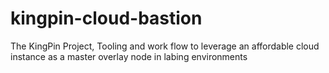# kingpin-cloud-bastion
The KingPin Project, Tooling and work flow to leverage an affordable cloud instance as a master overlay node in labing environments
